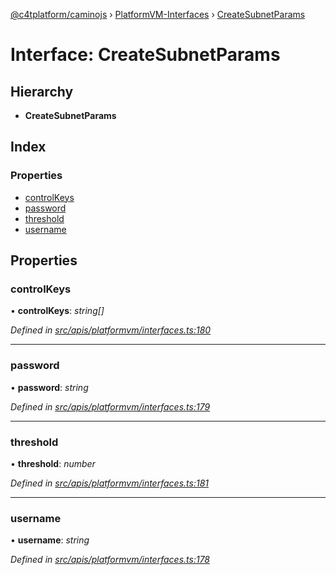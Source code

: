 [@c4tplatform/caminojs](../api.md) › [PlatformVM-Interfaces](../modules/platformvm_interfaces.md) › [CreateSubnetParams](platformvm_interfaces.createsubnetparams.md)

# Interface: CreateSubnetParams

## Hierarchy

* **CreateSubnetParams**

## Index

### Properties

* [controlKeys](platformvm_interfaces.createsubnetparams.md#controlkeys)
* [password](platformvm_interfaces.createsubnetparams.md#password)
* [threshold](platformvm_interfaces.createsubnetparams.md#threshold)
* [username](platformvm_interfaces.createsubnetparams.md#username)

## Properties

###  controlKeys

• **controlKeys**: *string[]*

*Defined in [src/apis/platformvm/interfaces.ts:180](https://github.com/chain4travel/caminojs/blob/8077d740/src/apis/platformvm/interfaces.ts#L180)*

___

###  password

• **password**: *string*

*Defined in [src/apis/platformvm/interfaces.ts:179](https://github.com/chain4travel/caminojs/blob/8077d740/src/apis/platformvm/interfaces.ts#L179)*

___

###  threshold

• **threshold**: *number*

*Defined in [src/apis/platformvm/interfaces.ts:181](https://github.com/chain4travel/caminojs/blob/8077d740/src/apis/platformvm/interfaces.ts#L181)*

___

###  username

• **username**: *string*

*Defined in [src/apis/platformvm/interfaces.ts:178](https://github.com/chain4travel/caminojs/blob/8077d740/src/apis/platformvm/interfaces.ts#L178)*
